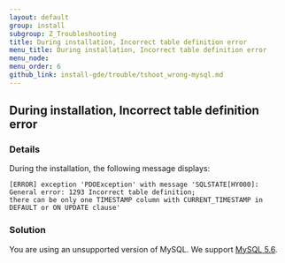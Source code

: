 ```yaml
---
layout: default
group: install
subgroup: Z_Troubleshooting
title: During installation, Incorrect table definition error
menu_title: During installation, Incorrect table definition error
menu_node: 
menu_order: 6
github_link: install-gde/trouble/tshoot_wrong-mysql.md
---
```


<h2 id="install-trouble-wrong-mysql">During installation, Incorrect table definition error</h2>

### Details

During the installation, the following message displays: 

	[ERROR] exception 'PDOException' with message 'SQLSTATE[HY000]: General error: 1293 Incorrect table definition; 
	there can be only one TIMESTAMP column with CURRENT_TIMESTAMP in DEFAULT or ON UPDATE clause'

### Solution

You are using an unsupported version of MySQL. We support <a href="{{ site.gdeurl }}install-gde/prereq/mysql.html">MySQL 5.6</a>. 

